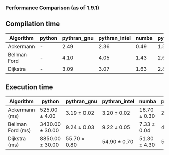 ### Performance Comparison (as of 1.9.1)
## Compilation time
Algorithm                 | python                    | pythran_gnu               | pythran_intel             | numba                     | pyccel_fortran_gnu        | pyccel_c_gnu              | pyccel_fortran_intel      | pyccel_c_intel           
------------------------- | ------------------------- | ------------------------- | ------------------------- | ------------------------- | ------------------------- | ------------------------- | ------------------------- | -------------------------
Ackermann                 | -                         | 2.49                      | 2.36                      | 0.49                      | 1.55                      | 1.45                      | 1.67                      | 1.63                     
Bellman Ford              | -                         | 4.10                      | 4.05                      | 1.43                      | 2.68                      | 2.63                      | 2.90                      | 2.66                     
Dijkstra                  | -                         | 3.09                      | 3.07                      | 1.63                      | 2.81                      | 2.64                      | 2.99                      | 2.60                     

## Execution time
Algorithm                 | python                    | pythran_gnu               | pythran_intel             | numba                     | pyccel_fortran_gnu        | pyccel_c_gnu              | pyccel_fortran_intel      | pyccel_c_intel           
------------------------- | ------------------------- | ------------------------- | ------------------------- | ------------------------- | ------------------------- | ------------------------- | ------------------------- | -------------------------
Ackermann (ms)            | 525.00 $\pm$ 4.00         | 3.19 $\pm$ 0.02           | 3.20 $\pm$ 0.02           | 16.70 $\pm$ 0.30          | 2.54 $\pm$ 0.01           | 2.77 $\pm$ 0.01           | 9.60 $\pm$ 0.01           | 5.05 $\pm$ 0.02          
Bellman Ford (ms)         | 3430.00 $\pm$ 30.00       | 9.24 $\pm$ 0.03           | 9.22 $\pm$ 0.05           | 7.33 $\pm$ 0.04           | 4.59 $\pm$ 0.00           | 7.75 $\pm$ 0.02           | 5.68 $\pm$ 0.13           | 9.78 $\pm$ 0.03          
Dijkstra (ms)             | 8850.00 $\pm$ 30.00       | 55.70 $\pm$ 0.80          | 54.90 $\pm$ 0.70          | 51.30 $\pm$ 4.30          | 51.20 $\pm$ 0.60          | 67.30 $\pm$ 0.30          | 73.40 $\pm$ 0.60          | 70.60 $\pm$ 0.50         

